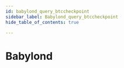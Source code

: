 ```yaml
---
id: babylond_query_btccheckpoint
sidebar_label: Babylond_query_btccheckpoint
hide_table_of_contents: true

---
```


# Babylond